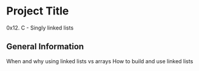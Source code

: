 # Project Title
0x12. C - Singly linked lists

## General Information

When and why using linked lists vs arrays
How to build and use linked lists